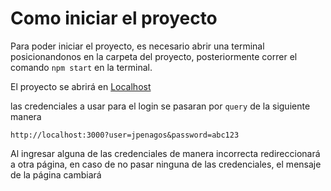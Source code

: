 # Como iniciar el proyecto

Para poder iniciar el proyecto, es necesario abrir una terminal posicionandonos en la carpeta del proyecto, posteriormente correr el comando `npm start` en la terminal.

El proyecto se abrirá en [Localhost](http://localhost:3000)

las credenciales a usar para el login se pasaran por `query` de la siguiente manera

```
http://localhost:3000?user=jpenagos&password=abc123
```

Al ingresar alguna de las credenciales de manera incorrecta redireccionará a otra página, en caso de no pasar ninguna de las credenciales, el mensaje de la página cambiará

